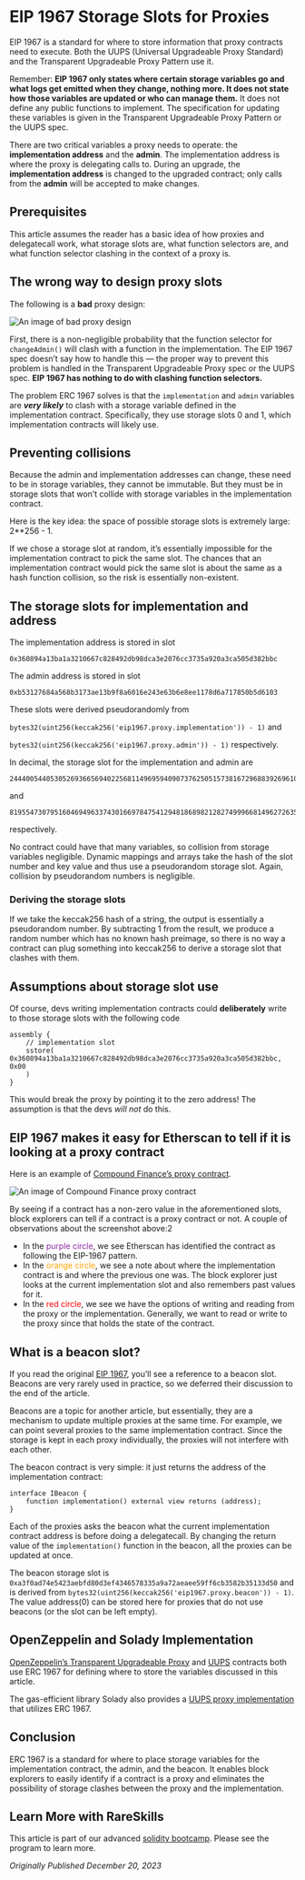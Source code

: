 # EIP 1967 Storage Slots for Proxies

EIP 1967 is a standard for where to store information that proxy contracts need to execute. Both the UUPS (Universal Upgradeable Proxy Standard) and the Transparent Upgradeable Proxy Pattern use it.

Remember: **EIP 1967 only states where certain storage variables go and what logs get emitted when they change, nothing more. It does not state how those variables are updated or who can manage them.** It does not define any public functions to implement. The specification for updating these variables is given in the Transparent Upgradeable Proxy Pattern or the UUPS spec.

There are two critical variables a proxy needs to operate: the **implementation address** and the **admin**. The implementation address is where the proxy is delegating calls to. During an upgrade, the **implementation address** is changed to the upgraded contract; only calls from the **admin** will be accepted to make changes.

## Prerequisites

This article assumes the reader has a basic idea of how proxies and delegatecall work, what storage slots are, what function selectors are, and what function selector clashing in the context of a proxy is.

## The wrong way to design proxy slots

The following is a **bad** proxy design:

![An image of bad proxy design](https://static.wixstatic.com/media/935a00_2cafa0c7309a44bcbd1f391195cc5d27~mv2.png/v1/fill/w_740,h_708,al_c,q_90,usm_0.66_1.00_0.01,enc_auto/935a00_2cafa0c7309a44bcbd1f391195cc5d27~mv2.png)

First, there is a non-negligible probability that the function selector for `changeAdmin()` will clash with a function in the implementation. The EIP 1967 spec doesn’t say how to handle this — the proper way to prevent this problem is handled in the Transparent Upgradeable Proxy spec or the UUPS spec. **EIP 1967 has nothing to do with clashing function selectors.**

The problem ERC 1967 solves is that the `implementation` and `admin` variables are **_very likely_** to clash with a storage variable defined in the implementation contract. Specifically, they use storage slots 0 and 1, which implementation contracts will likely use.

## Preventing collisions

Because the admin and implementation addresses can change, these need to be in storage variables, they cannot be immutable. But they must be in storage slots that won’t collide with storage variables in the implementation contract.

Here is the key idea: the space of possible storage slots is extremely large: 2**256 - 1.

If we chose a storage slot at random, it’s essentially impossible for the implementation contract to pick the same slot. The chances that an implementation contract would pick the same slot is about the same as a hash function collision, so the risk is essentially non-existent.

## The storage slots for implementation and address

The implementation address is stored in slot 

```
0x360894a13ba1a3210667c828492db98dca3e2076cc3735a920a3ca505d382bbc
```
  

The admin address is stored in slot

```
0xb53127684a568b3173ae13b9f8a6016e243e63b6e8ee1178d6a717850b5d6103
```

These slots were derived pseudorandomly from

`bytes32(uint256(keccak256('eip1967.proxy.implementation')) - 1)` and

`bytes32(uint256(keccak256('eip1967.proxy.admin')) - 1)` respectively.

In decimal, the storage slot for the implementation and admin are

  
```
24440054405305269366569402256811496959409073762505157381672968839269610695612
```

and

```
81955473079516046949633743016697847541294818689821282749996681496272635257091
```

respectively.

No contract could have that many variables, so collision from storage variables negligible. Dynamic mappings and arrays take the hash of the slot number and key value and thus use a pseudorandom storage slot. Again, collision by pseudorandom numbers is negligible.

### Deriving the storage slots

If we take the keccak256 hash of a string, the output is essentially a pseudorandom number. By subtracting 1 from the result, we produce a random number which has no known hash preimage, so there is no way a contract can plug something into keccak256 to derive a storage slot that clashes with them.

## Assumptions about storage slot use

Of course, devs writing implementation contracts could **deliberately** write to those storage slots with the following code

```solidity
assembly {
    // implementation slot
    sstore(
0x360894a13ba1a3210667c828492db98dca3e2076cc3735a920a3ca505d382bbc, 0x00
    )
}
```

This would break the proxy by pointing it to the zero address! The assumption is that the devs _will not_ do this.

## EIP 1967 makes it easy for Etherscan to tell if it is looking at a proxy contract

Here is an example of [Compound Finance’s proxy contract](https://etherscan.io/address/0xc3d688B66703497DAA19211EEdff47f25384cdc3#readProxyContract).

  

![An image of Compound Finance proxy contract](https://static.wixstatic.com/media/935a00_3dbb4032460545fabaa53a072bee64e2~mv2.png/v1/fill/w_740,h_172,al_c,q_85,usm_0.66_1.00_0.01,enc_auto/935a00_3dbb4032460545fabaa53a072bee64e2~mv2.png)

By seeing if a contract has a non-zero value in the aforementioned slots, block explorers can tell if a contract is a proxy contract or not. A couple of observations about the screenshot above:2

-   In the <span style="color:#8d28a4">purple circle</span>, we see Etherscan has identified the contract as following the EIP-1967 pattern.
-   In the <span style="color:Orange">orange circle</span>, we see a note about where the implementation contract is and where the previous one was. The block explorer just looks at the current implementation slot and also remembers past values for it.
-   In the <span style="color:Red">red circle</span>, we see we have the options of writing and reading from the proxy or the implementation. Generally, we want to read or write to the proxy since that holds the state of the contract.

## What is a beacon slot?

If you read the original [EIP 1967](https://eips.ethereum.org/EIPS/eip-1967), you’ll see a reference to a beacon slot. Beacons are very rarely used in practice, so we deferred their discussion to the end of the article.

Beacons are a topic for another article, but essentially, they are a mechanism to update multiple proxies at the same time. For example, we can point several proxies to the same implementation contract. Since the storage is kept in each proxy individually, the proxies will not interfere with each other.

The beacon contract is very simple: it just returns the address of the implementation contract:

```solidity
interface IBeacon {
    function implementation() external view returns (address);
}
```

Each of the proxies asks the beacon what the current implementation contract address is before doing a delegatecall. By changing the return value of the `implementation()` function in the beacon, all the proxies can be updated at once.

The beacon storage slot is `0xa3f0ad74e5423aebfd80d3ef4346578335a9a72aeaee59ff6cb3582b35133d50`
and is derived from `bytes32(uint256(keccak256('eip1967.proxy.beacon')) - 1)`.
The value address(0) can be stored here for proxies that do not use beacons (or the slot can be left empty).

## OpenZeppelin and Solady Implementation

[OpenZeppelin’s Transparent Upgradeable Proxy](https://github.com/OpenZeppelin/openzeppelin-contracts/blob/master/contracts/proxy/transparent/TransparentUpgradeableProxy.sol) and [UUPS](https://github.com/OpenZeppelin/openzeppelin-contracts/blob/master/contracts/proxy/utils/UUPSUpgradeable.sol) contracts both use ERC 1967 for defining where to store the variables discussed in this article.

The gas-efficient library Solady also provides a [UUPS proxy implementation](https://github.com/Vectorized/solady/blob/main/src/utils/UUPSUpgradeable.sol) that utilizes ERC 1967.

## Conclusion

ERC 1967 is a standard for where to place storage variables for the implementation contract, the admin, and the beacon. It enables block explorers to easily identify if a contract is a proxy and eliminates the possibility of storage clashes between the proxy and the implementation.

## Learn More with RareSkills

This article is part of our advanced [solidity bootcamp](https://rareskills.io/solidity-bootcamp). Please see the program to learn more.

*Originally Published December 20, 2023*